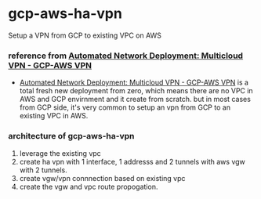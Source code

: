 # gcp-aws-ha-vpn
Setup a VPN from GCP to existing VPC on AWS

### reference from [Automated Network Deployment: Multicloud VPN - GCP-AWS VPN](https://github.com/GoogleCloudPlatform/autonetdeploy-multicloudvpn)

- [Automated Network Deployment: Multicloud VPN - GCP-AWS VPN](https://github.com/GoogleCloudPlatform/autonetdeploy-multicloudvpn) is a total fresh new deployment from zero, which means there are no VPC in AWS and GCP envirnment and it create from scratch. but in most cases from GCP side, it's very common to setup an vpn from GCP to an existing VPC in AWS.

### architecture of gcp-aws-ha-vpn
1. leverage the existing vpc
2. create ha vpn with 1 interface, 1 addresss and 2 tunnels with aws vgw with 2 tunnels.
3. create vgw/vpn connnection based on existing vpc
4. create the vgw and vpc route propogation.
